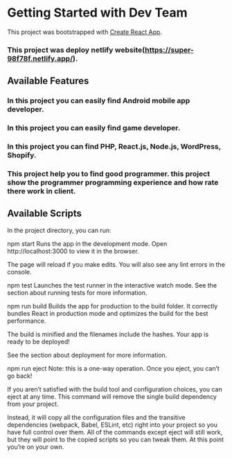 # Getting Started with Dev Team

This project was bootstrapped with [Create React App](https://github.com/facebook/create-react-app).
### This project was deploy netlify website(https://super-98f78f.netlify.app/).

## Available Features

### In this project you can easily find Android mobile app developer. 
### In this project you can easily find  game developer.
### In this project you can find PHP, React.js, Node.js, WordPress, Shopify.
### This project help you to find good programmer. this project show the programmer programming experience and  how rate there work in client.


## Available Scripts
In the project directory, you can run:

npm start
Runs the app in the development mode.
Open http://localhost:3000 to view it in the browser.

The page will reload if you make edits.
You will also see any lint errors in the console.

npm test
Launches the test runner in the interactive watch mode.
See the section about running tests for more information.

npm run build
Builds the app for production to the build folder.
It correctly bundles React in production mode and optimizes the build for the best performance.

The build is minified and the filenames include the hashes.
Your app is ready to be deployed!

See the section about deployment for more information.

npm run eject
Note: this is a one-way operation. Once you eject, you can’t go back!

If you aren’t satisfied with the build tool and configuration choices, you can eject at any time. This command will remove the single build dependency from your project.

Instead, it will copy all the configuration files and the transitive dependencies (webpack, Babel, ESLint, etc) right into your project so you have full control over them. All of the commands except eject will still work, but they will point to the copied scripts so you can tweak them. At this point you’re on your own.






